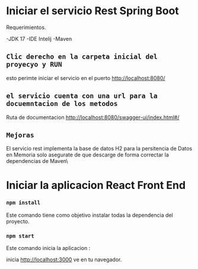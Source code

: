 
# Iniciar el servicio Rest Spring Boot

Requerimientos.

-JDK 17
-IDE Intelij
-Maven

## `Clic derecho en la carpeta inicial del proyecyo y RUN`
esto perimte iniciar el servicio en el puerto [http://localhost:8080/ ](http://localhost:8080/)

## `el servicio cuenta con una url para la docuemntacion de los metodos`

Ruta de documentacion [http://localhost:8080/swagger-ui/index.html#/ ](http://localhost:8080/swagger-ui/index.html#/)

## `Mejoras`

El servicio rest implementa la base de datos H2 para la persitencia de Datos en Memoria solo asegurate de que descarge de forma correctar la dependencias de Maven\


# Iniciar la aplicacion React Front End

### `npm install`
Este comando tiene como objetivo instalar todas la dependencia del proyecto.

### `npm start`

Este comando inicia la  aplicacion :

inicia [http://localhost:3000](http://localhost:3000) ve en tu navegador.



